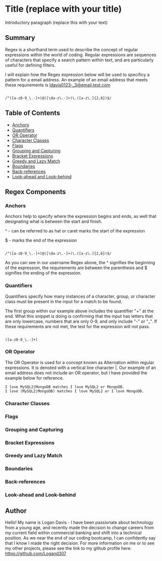 # Title (replace with your title)

Introductory paragraph (replace this with your text)

## Summary

Regex is a shorthand term used to describe the concept of regular expressions within the world of coding. Regular expressions are sequences of characters that specify a search pattern within text, and are particularly useful for defining filters. 

I will explain how the Regex expression below will be used to specificy a pattern for a email address. An example of an email address that meets these requirements is ldavis0123-_3@email.test.com

```

/^([a-z0-9_\.-]+)@([\da-z\.-]+)\.([a-z\.]{2,6})$/

```



## Table of Contents

- [Anchors](#anchors)
- [Quantifiers](#quantifiers)
- [OR Operator](#or-operator)
- [Character Classes](#character-classes)
- [Flags](#flags)
- [Grouping and Capturing](#grouping-and-capturing)
- [Bracket Expressions](#bracket-expressions)
- [Greedy and Lazy Match](#greedy-and-lazy-match)
- [Boundaries](#boundaries)
- [Back-references](#back-references)
- [Look-ahead and Look-behind](#look-ahead-and-look-behind)

## Regex Components

### Anchors

Anchors help to specify where the expression begins and ends, as well that designating what is between the start and finish.

^ - can be referred to as hat or caret marks the start of the expression

$ - marks the end of the expression

```

/^([a-z0-9_\.-]+)@([\da-z\.-]+)\.([a-z\.]{2,6})$/

```

As you can see in our username Regex above, the ^ signifies the beginning of the expression, the requirements are between the parenthesis and $ signifies the ending of the expression.

### Quantifiers

Quantifiers specify how many instances of a character, group, or character class must be present in the input for a match to be found.

The first group within our example above includes the quantifier "+" at the end. What this snippet is doing is confirming that the input has letters that are only lowercase, numbers that are only 0-9, and only include "-" or "_". If these requirements are not met, the test for the expression will not pass.

```

([a-z0-9_\.-]+)

```

### OR Operator

The OR Operator is used for a concept known as Alternation within regular expressions. It is denoted with a vertical line character |. Our example of an email address does not include an OR operator, but I have provided the example below for reference.

```
I love MySQL2|MongoDB matches I love MySQL2 or MongoDB.
I love (MySQL2|MongoDB) matches I love MySQL2 or I love MongoDB.

```


### Character Classes

### Flags

### Grouping and Capturing

### Bracket Expressions

### Greedy and Lazy Match

### Boundaries

### Back-references

### Look-ahead and Look-behind

## Author

Hello! My name is Logan Davis - I have been passionate about technology from a young age, and recently made the decision to change careers from my current field within commercial banking and shift into a technical position. As we near the end of our coding bootcamp, I can confidently say that I know I made the right decision. For more information on me or to see my other projects, please see the link to my github profile here: https://github.com/Logand307
